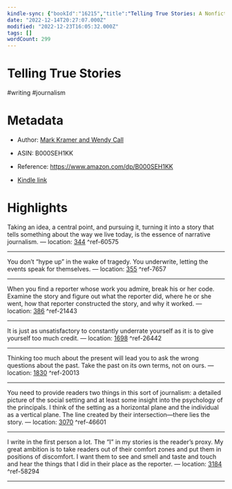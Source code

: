 ```yaml
---
kindle-sync: {"bookId":"16215","title":"Telling True Stories: A Nonfiction Writers' Guide from the Nieman Foundation at Harvard University","author":"Mark Kramer and Wendy Call","asin":"B000SEH1KK","lastAnnotatedDate":"2020-09-02","bookImageUrl":"https://m.media-amazon.com/images/I/91i1oLvTQGL._SY160.jpg","highlightsCount":7}
date: "2022-12-14T20:27:07.000Z"
modified: "2022-12-23T16:05:32.000Z"
tags: []
wordCount: 299
---
```

# Telling True Stories

#writing #journalism 

# Metadata

* Author: [Mark Kramer and Wendy Call](https://www.amazon.com/Mark-Kramer/e/B001IOBI9O/ref=dp_byline_cont_ebooks_1)

* ASIN: B000SEH1KK

* Reference: <https://www.amazon.com/dp/B000SEH1KK>

* [Kindle link](kindle://book?action=open&asin=B000SEH1KK)

# Highlights

Taking an idea, a central point, and pursuing it, turning it into a story that tells something about the way we live today, is the essence of narrative journalism. — location: [344](kindle://book?action=open&asin=B000SEH1KK&location=344) ^ref-60575

---

You don’t “hype up” in the wake of tragedy. You underwrite, letting the events speak for themselves. — location: [355](kindle://book?action=open&asin=B000SEH1KK&location=355) ^ref-7657

---

When you find a reporter whose work you admire, break his or her code. Examine the story and figure out what the reporter did, where he or she went, how that reporter constructed the story, and why it worked. — location: [386](kindle://book?action=open&asin=B000SEH1KK&location=386) ^ref-21443

---

It is just as unsatisfactory to constantly underrate yourself as it is to give yourself too much credit. — location: [1698](kindle://book?action=open&asin=B000SEH1KK&location=1698) ^ref-26442

---

Thinking too much about the present will lead you to ask the wrong questions about the past. Take the past on its own terms, not on ours. — location: [1830](kindle://book?action=open&asin=B000SEH1KK&location=1830) ^ref-20013

---

You need to provide readers two things in this sort of journalism: a detailed picture of the social setting and at least some insight into the psychology of the principals. I think of the setting as a horizontal plane and the individual as a vertical plane. The line created by their intersection—there lies the story. — location: [3070](kindle://book?action=open&asin=B000SEH1KK&location=3070) ^ref-46601

---

I write in the first person a lot. The “I” in my stories is the reader’s proxy. My great ambition is to take readers out of their comfort zones and put them in positions of discomfort. I want them to see and smell and taste and touch and hear the things that I did in their place as the reporter. — location: [3184](kindle://book?action=open&asin=B000SEH1KK&location=3184) ^ref-58294

---
